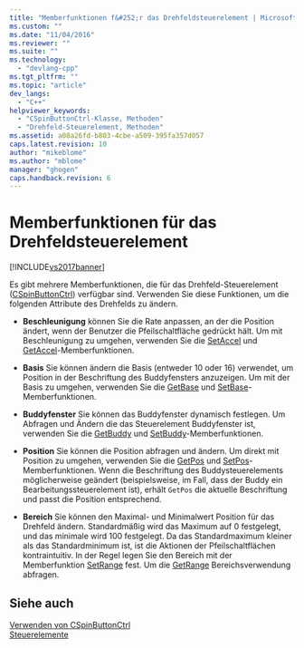 ```yaml
---
title: "Memberfunktionen f&#252;r das Drehfeldsteuerelement | Microsoft Docs"
ms.custom: ""
ms.date: "11/04/2016"
ms.reviewer: ""
ms.suite: ""
ms.technology: 
  - "devlang-cpp"
ms.tgt_pltfrm: ""
ms.topic: "article"
dev_langs: 
  - "C++"
helpviewer_keywords: 
  - "CSpinButtonCtrl-Klasse, Methoden"
  - "Drehfeld-Steuerelement, Methoden"
ms.assetid: a08a26fd-b803-4cbe-a509-395fa357d057
caps.latest.revision: 10
author: "mikeblome"
ms.author: "mblome"
manager: "ghogen"
caps.handback.revision: 6
---
```

# Memberfunktionen f&#252;r das Drehfeldsteuerelement
[!INCLUDE[vs2017banner](../assembler/inline/includes/vs2017banner.md)]

Es gibt mehrere Memberfunktionen, die für das Drehfeld\-Steuerelement \([CSpinButtonCtrl](../mfc/reference/cspinbuttonctrl-class.md)\) verfügbar sind.  Verwenden Sie diese Funktionen, um die folgenden Attribute des Drehfelds zu ändern.  
  
-   **Beschleunigung** können Sie die Rate anpassen, an der die Position ändert, wenn der Benutzer die Pfeilschaltfläche gedrückt hält.  Um mit Beschleunigung zu umgehen, verwenden Sie die [SetAccel](../Topic/CSpinButtonCtrl::SetAccel.md) und [GetAccel](../Topic/CSpinButtonCtrl::GetAccel.md)\-Memberfunktionen.  
  
-   **Basis** Sie können ändern die Basis \(entweder 10 oder 16\) verwendet, um Position in der Beschriftung des Buddyfensters anzuzeigen.  Um mit der Basis zu umgehen, verwenden Sie die [GetBase](../Topic/CSpinButtonCtrl::GetBase.md) und [SetBase](../Topic/CSpinButtonCtrl::SetBase.md)\-Memberfunktionen.  
  
-   **Buddyfenster** Sie können das Buddyfenster dynamisch festlegen.  Um Abfragen und Ändern die das Steuerelement Buddyfenster ist, verwenden Sie die [GetBuddy](../Topic/CSpinButtonCtrl::GetBuddy.md) und [SetBuddy](../Topic/CSpinButtonCtrl::SetBuddy.md)\-Memberfunktionen.  
  
-   **Position** Sie können die Position abfragen und ändern.  Um direkt mit Position zu umgehen, verwenden Sie die [GetPos](../Topic/CSpinButtonCtrl::GetPos.md) und [SetPos](../Topic/CSpinButtonCtrl::SetPos.md)\-Memberfunktionen.  Wenn die Beschriftung des Buddysteuerelements möglicherweise geändert \(beispielsweise, im Fall, dass der Buddy ein Bearbeitungssteuerelement ist\), erhält `GetPos` die aktuelle Beschriftung und passt die Position entsprechend.  
  
-   **Bereich** Sie können den Maximal\- und Minimalwert Position für das Drehfeld ändern.  Standardmäßig wird das Maximum auf 0 festgelegt, und das minimale wird 100 festgelegt.  Da das Standardmaximum kleiner als das Standardminimum ist, ist die Aktionen der Pfeilschaltflächen kontraintuitiv.  In der Regel legen Sie den Bereich mit der Memberfunktion [SetRange](../Topic/CSpinButtonCtrl::SetRange.md) fest.  Um die [GetRange](../Topic/CSpinButtonCtrl::GetRange.md) Bereichsverwendung abfragen.  
  
## Siehe auch  
 [Verwenden von CSpinButtonCtrl](../mfc/using-cspinbuttonctrl.md)   
 [Steuerelemente](../mfc/controls-mfc.md)